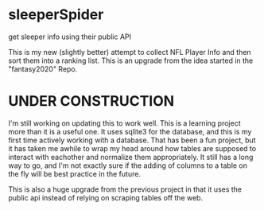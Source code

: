 # sleeperSpider
get sleeper info using their public API

This is my new (slightly better) attempt to collect NFL Player Info and then sort them into a ranking list. This is an upgrade from the idea started in the "fantasy2020" Repo.

# UNDER CONSTRUCTION

I'm still working on updating this to work well. This is a learning project more than it is a useful one. It uses sqlite3 for the database, and this is my first time actively working with a database.
That has been a fun project, but it has taken me awhile to wrap my head around how tables are supposed to interact with eachother and normalize them appropriately. It still has a long way to go, and
I'm not exactly sure if the adding of columns to a table on the fly will be best practice in the future. 

This is also a huge upgrade from the previous project in that it uses the public api instead of relying on scraping tables off the web. 
